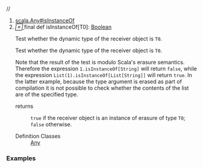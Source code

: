 //
<ol>
<li><a href="https://www.scala-lang.org/api/2.12.3/scala/collection/immutable/List.html#isInstanceOf[T0]:Boolean">scala.Any#isInstanceOf</a></li>
<li name="scala.Any#isInstanceOf" visbl="pub" class="indented0 " data-isabs="false" fullcomment="yes" group="Ungrouped"> <a id="isInstanceOf[T0]:Boolean"></a> <span class="permalink"> <a href="../../../scala/collection/immutable/List.html#isInstanceOf[T0]:Boolean" title="Permalink"> <i class="material-icons"></i> </a> </span> <span class="modifier_kind"> <span class="modifier">final </span> <span class="kind">def</span> </span> <span class="symbol"> <span class="name">isInstanceOf</span><span class="tparams">[<span name="T0">T0</span>]</span><span class="result">: <a href="../../Boolean.html" class="extype" name="scala.Boolean">Boolean</a></span> </span> <p class="shortcomment cmt">Test whether the dynamic type of the receiver object is <code>T0</code>.</p>
 <div class="fullcomment">
  <div class="comment cmt">
   <p>Test whether the dynamic type of the receiver object is <code>T0</code>.</p>
   <p> Note that the result of the test is modulo Scala's erasure semantics. Therefore the expression <code>1.isInstanceOf[String]</code> will return <code>false</code>, while the expression <code>List(1).isInstanceOf[List[String]]</code> will return <code>true</code>. In the latter example, because the type argument is erased as part of compilation it is not possible to check whether the contents of the list are of the specified type. </p>
  </div>
  <dl class="paramcmts block">
   <dt>
    returns
   </dt>
   <dd class="cmt">
    <p><code>true</code> if the receiver object is an instance of erasure of type <code>T0</code>; <code>false</code> otherwise.</p>
   </dd>
  </dl>
  <dl class="attributes block"> 
   <dt>
    Definition Classes
   </dt>
   <dd>
    <a href="../../Any.html" class="extype" name="scala.Any">Any</a>
   </dd>
  </dl>
 </div> </li>
        </ol>


### Examples



